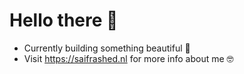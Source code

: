 # Hello there 👋 

- Currently building something beautiful 🤩 
- Visit https://saifrashed.nl for more info about me 🤓
